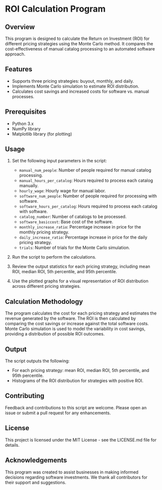 # ROI Calculation Program

## Overview
This program is designed to calculate the Return on Investment (ROI) for different pricing strategies using the Monte Carlo method. It compares the cost-effectiveness of manual catalog processing to an automated software approach.

## Features
- Supports three pricing strategies: buyout, monthly, and daily.
- Implements Monte Carlo simulation to estimate ROI distribution.
- Calculates cost savings and increased costs for software vs. manual processes.

## Prerequisites
- Python 3.x
- NumPy library
- Matplotlib library (for plotting)

## Usage
1. Set the following input parameters in the script:
   - `manual_num_people`: Number of people required for manual catalog processing.
   - `manual_hours_per_catalog`: Hours required to process each catalog manually.
   - `hourly_wage`: Hourly wage for manual labor.
   - `software_num_people`: Number of people required for processing with software.
   - `software_hours_per_catalog`: Hours required to process each catalog with software.
   - `catalog_number`: Number of catalogs to be processed.
   - `software_basiccost`: Base cost of the software.
   - `monthly_increase_ratio`: Percentage increase in price for the monthly pricing strategy.
   - `daily_increase_ratio`: Percentage increase in price for the daily pricing strategy.
   - `trials`: Number of trials for the Monte Carlo simulation.

2. Run the script to perform the calculations.
3. Review the output statistics for each pricing strategy, including mean ROI, median ROI, 5th percentile, and 95th percentile.
4. Use the plotted graphs for a visual representation of ROI distribution across different pricing strategies.

## Calculation Methodology
The program calculates the cost for each pricing strategy and estimates the revenue generated by the software. The ROI is then calculated by comparing the cost savings or increase against the total software costs. Monte Carlo simulation is used to model the variability in cost savings, providing a distribution of possible ROI outcomes.

## Output
The script outputs the following:
- For each pricing strategy: mean ROI, median ROI, 5th percentile, and 95th percentile.
- Histograms of the ROI distribution for strategies with positive ROI.

## Contributing
Feedback and contributions to this script are welcome. Please open an issue or submit a pull request for any enhancements.

## License
This project is licensed under the MIT License - see the LICENSE.md file for details.

## Acknowledgements
This program was created to assist businesses in making informed decisions regarding software investments. We thank all contributors for their support and suggestions.